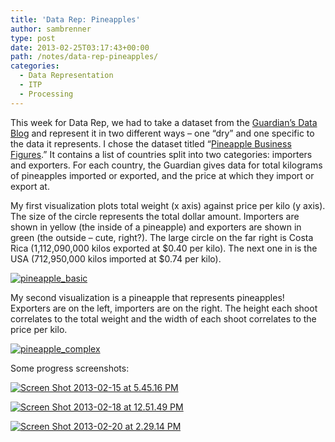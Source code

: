 ```yaml
---
title: 'Data Rep: Pineapples'
author: sambrenner
type: post
date: 2013-02-25T03:17:43+00:00
path: /notes/data-rep-pineapples/
categories:
  - Data Representation
  - ITP
  - Processing
---
```


This week for Data Rep, we had to take a dataset from the [Guardian&#8217;s Data Blog][1] and represent it in two different ways &#8211; one &#8220;dry&#8221; and one specific to the data it represents. I chose the dataset titled &#8220;[Pineapple Business Figures][2].&#8221; It contains a list of countries split into two categories: importers and exporters. For each country, the Guardian gives data for total kilograms of pineapples imported or exported, and the price at which they import or export at.

My first visualization plots total weight (x axis) against price per kilo (y axis). The size of the circle represents the total dollar amount. Importers are shown in yellow (the inside of a pineapple) and exporters are shown in green (the outside &#8211; cute, right?). The large circle on the far right is Costa Rica (1,112,090,000 kilos exported at $0.40 per kilo). The next one in is the USA (712,950,000 kilos imported at $0.74 per kilo).

[<img class="aligncenter size-large wp-image-299" alt="pineapple_basic" src="/img/uploads/2013/02/pineapple_basic-1024x569.jpg"  />][3]

My second visualization is a pineapple that represents pineapples! Exporters are on the left, importers are on the right. The height each shoot correlates to the total weight and the width of each shoot correlates to the price per kilo.

[<img class="aligncenter size-full wp-image-303" alt="pineapple_complex" src="/img/uploads/2013/02/pineapple_complex1.jpg"  />][4]

Some progress screenshots:

[<img class="aligncenter size-large wp-image-305" alt="Screen Shot 2013-02-15 at 5.45.16 PM" src="/img/uploads/2013/02/Screen-Shot-2013-02-15-at-5.45.16-PM-1024x628.png"  />][5]

[<img class="aligncenter size-large wp-image-306" alt="Screen Shot 2013-02-18 at 12.51.49 PM" src="/img/uploads/2013/02/Screen-Shot-2013-02-18-at-12.51.49-PM-1024x628.png"  />][6]

[<img class="aligncenter size-large wp-image-307" alt="Screen Shot 2013-02-20 at 2.29.14 PM" src="/img/uploads/2013/02/Screen-Shot-2013-02-20-at-2.29.14-PM-1024x627.png"  />][7]

 [1]: http://www.guardian.co.uk/data
 [2]: https://docs.google.com/spreadsheet/ccc?key=0AhsZb7eJoMM5dElnN1BTLXJ0a05qSUpQOHFKcXk5enc#gid=0
 [3]: /img/uploads/2013/02/pineapple_basic.jpg
 [4]: /img/uploads/2013/02/pineapple_complex1.jpg
 [5]: /img/uploads/2013/02/Screen-Shot-2013-02-15-at-5.45.16-PM.png
 [6]: /img/uploads/2013/02/Screen-Shot-2013-02-18-at-12.51.49-PM.png
 [7]: /img/uploads/2013/02/Screen-Shot-2013-02-20-at-2.29.14-PM.png
